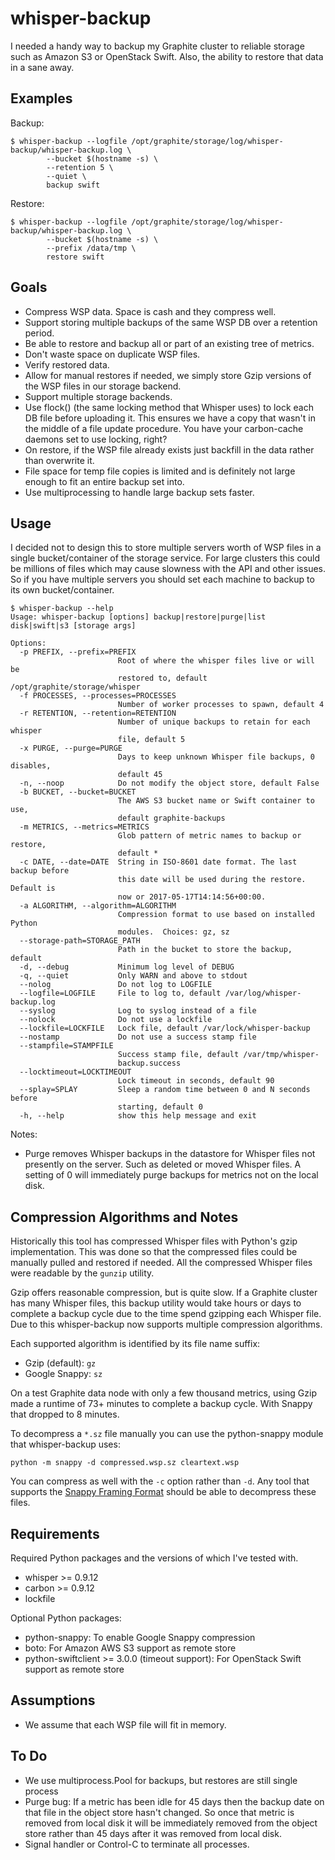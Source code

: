whisper-backup
===============

I needed a handy way to backup my Graphite cluster to reliable storage such as
Amazon S3 or OpenStack Swift.  Also, the ability to restore that data in
a sane away.

Examples
--------

Backup:
```
$ whisper-backup --logfile /opt/graphite/storage/log/whisper-backup/whisper-backup.log \
        --bucket $(hostname -s) \
        --retention 5 \
        --quiet \
        backup swift
```

Restore:
```
$ whisper-backup --logfile /opt/graphite/storage/log/whisper-backup/whisper-backup.log \
        --bucket $(hostname -s) \
        --prefix /data/tmp \
        restore swift
```

Goals
-----

* Compress WSP data.  Space is cash and they compress well.
* Support storing multiple backups of the same WSP DB over a retention
  period.
* Be able to restore and backup all or part of an existing tree of metrics.
* Don't waste space on duplicate WSP files.
* Verify restored data.
* Allow for manual restores if needed, we simply store Gzip versions of the
  WSP files in our storage backend.
* Support multiple storage backends.
* Use flock() (the same locking method that Whisper uses) to lock each DB
  file before uploading it.  This ensures we have a copy that wasn't in the
  middle of a file update procedure.  You have your carbon-cache daemons
  set to use locking, right?
* On restore, if the WSP file already exists just backfill in the data
  rather than overwrite it.
* File space for temp file copies is limited and is definitely not
  large enough to fit an entire backup set into.
* Use multiprocessing to handle large backup sets faster.

Usage
-----

I decided not to design this to store multiple servers worth of WSP files in
a single bucket/container of the storage service.  For large clusters this
could be millions of files which may cause slowness with the API and other
issues.  So if you have multiple servers you should set each machine to backup
to its own bucket/container.

```
$ whisper-backup --help
Usage: whisper-backup [options] backup|restore|purge|list disk|swift|s3 [storage args]

Options:
  -p PREFIX, --prefix=PREFIX
                        Root of where the whisper files live or will be
                        restored to, default /opt/graphite/storage/whisper
  -f PROCESSES, --processes=PROCESSES
                        Number of worker processes to spawn, default 4
  -r RETENTION, --retention=RETENTION
                        Number of unique backups to retain for each whisper
                        file, default 5
  -x PURGE, --purge=PURGE
                        Days to keep unknown Whisper file backups, 0 disables,
                        default 45
  -n, --noop            Do not modify the object store, default False
  -b BUCKET, --bucket=BUCKET
                        The AWS S3 bucket name or Swift container to use,
                        default graphite-backups
  -m METRICS, --metrics=METRICS
                        Glob pattern of metric names to backup or restore,
                        default *
  -c DATE, --date=DATE  String in ISO-8601 date format. The last backup before
                        this date will be used during the restore.  Default is
                        now or 2017-05-17T14:14:56+00:00.
  -a ALGORITHM, --algorithm=ALGORITHM
                        Compression format to use based on installed Python
                        modules.  Choices: gz, sz
  --storage-path=STORAGE_PATH
                        Path in the bucket to store the backup, default
  -d, --debug           Minimum log level of DEBUG
  -q, --quiet           Only WARN and above to stdout
  --nolog               Do not log to LOGFILE
  --logfile=LOGFILE     File to log to, default /var/log/whisper-backup.log
  --syslog              Log to syslog instead of a file
  --nolock              Do not use a lockfile
  --lockfile=LOCKFILE   Lock file, default /var/lock/whisper-backup
  --nostamp             Do not use a success stamp file
  --stampfile=STAMPFILE
                        Success stamp file, default /var/tmp/whisper-
                        backup.success
  --locktimeout=LOCKTIMEOUT
                        Lock timeout in seconds, default 90
  --splay=SPLAY         Sleep a random time between 0 and N seconds before
                        starting, default 0
  -h, --help            show this help message and exit

```

Notes:
* Purge removes Whisper backups in the datastore for Whisper files not
  presently on the server.  Such as deleted or moved Whisper files.  A setting
  of 0 will immediately purge backups for metrics not on the local disk.

Compression Algorithms and Notes
--------------------------------

Historically this tool has compressed Whisper files with Python's gzip
implementation.  This was done so that the compressed files could be manually
pulled and restored if needed.  All the compressed Whisper files were readable
by the `gunzip` utility.

Gzip offers reasonable compression, but is quite slow.  If a Graphite cluster
has many Whisper files, this backup utility would take hours or days to
complete a backup cycle due to the time spend gzipping each Whisper file.
Due to this whisper-backup now supports multiple compression algorithms.

Each supported algorithm is identified by its file name suffix:

* Gzip (default): `gz`
* Google Snappy: `sz`

On a test Graphite data node with only a few thousand metrics, using Gzip
made a runtime of 73+ minutes to complete a backup cycle.  With Snappy that
dropped to 8 minutes.

To decompress a `*.sz` file manually you can use the python-snappy module
that whisper-backup uses:

    python -m snappy -d compressed.wsp.sz cleartext.wsp

You can compress as well with the `-c` option rather than `-d`.  Any tool
that supports the [Snappy Framing Format][1] should be able to decompress
these files.

Requirements
------------

Required Python packages and the versions of which I've tested with.

* whisper >= 0.9.12
* carbon >= 0.9.12
* lockfile

Optional Python packages:

* python-snappy: To enable Google Snappy compression
* boto: For Amazon AWS S3 support as remote store
* python-swiftclient >= 3.0.0 (timeout support): For OpenStack Swift support
  as remote store

Assumptions
-----------

* We assume that each WSP file will fit in memory.

To Do
-----

* We use multiprocess.Pool for backups, but restores are still single process
* Purge bug:  If a metric has been idle for 45 days
  then the backup date on that file in the object store hasn't changed.  So
  once that metric is removed from local disk it will be immediately removed
  from the object store rather than 45 days after it was removed from local
  disk.
* Signal handler or Control-C to terminate all processes.

[1]: https://github.com/google/snappy/blob/master/framing_format.txt
